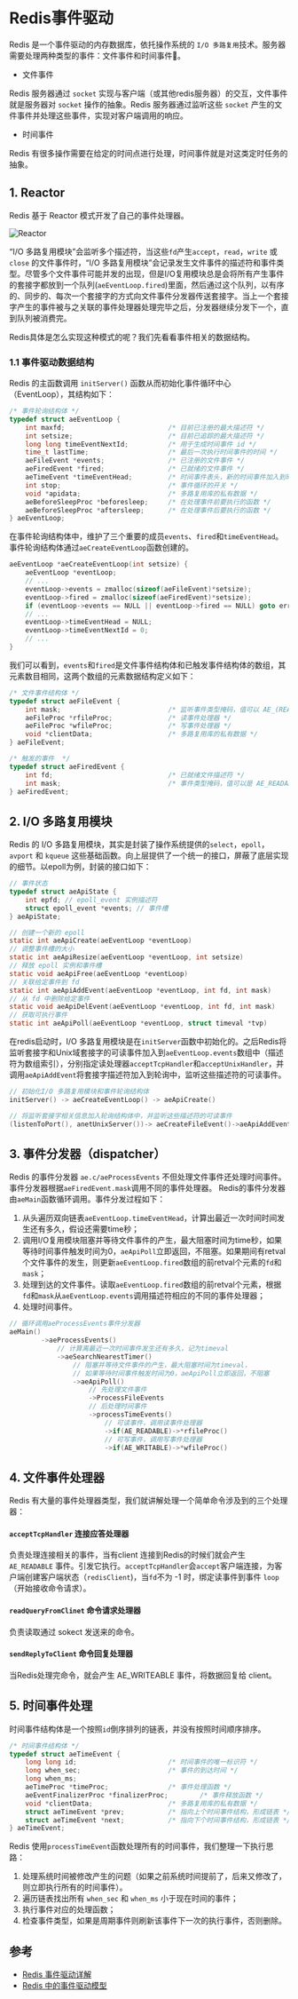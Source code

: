 # Redis事件驱动
Redis 是一个事件驱动的内存数据库，依托操作系统的 `I/O 多路复用`技术。服务器需要处理两种类型的事件：文件事件和时间事件。
- 文件事件

Redis 服务器通过 `socket` 实现与客户端（或其他redis服务器）的交互，文件事件就是服务器对 `socket` 操作的抽象。Redis 服务器通过监听这些 `socket` 产生的文件事件并处理这些事件，实现对客户端调用的响应。

- 时间事件

Redis 有很多操作需要在给定的时间点进行处理，时间事件就是对这类定时任务的抽象。

## 1. Reactor
Redis 基于 Reactor 模式开发了自己的事件处理器。

![Reactor](./images/Reactor.png)

“I/O 多路复用模块”会监听多个描述符，当这些`fd`产生`accept`，`read`，`write` 或 `close` 的文件事件时，“I/O 多路复用模块”会记录发生文件事件的描述符和事件类型。尽管多个文件事件可能并发的出现，但是I/O复用模块总是会将所有产生事件的套接字都放到一个队列(`aeEventLoop.fired`)里面，然后通过这个队列，以有序的、同步的、每次一个套接字的方式向文件事件分发器传送套接字。当上一个套接字产生的事件被与之关联的事件处理器处理完毕之后，分发器继续分发下一个，直到队列被消费完。

Redis具体是怎么实现这种模式的呢？我们先看看事件相关的数据结构。

### 1.1 事件驱动数据结构
Redis 的主函数调用 `initServer()` 函数从而初始化事件循环中心（EventLoop），其结构如下：
```c
/* 事件轮询结构体 */
typedef struct aeEventLoop {
    int maxfd;                          /* 目前已注册的最大描述符 */
    int setsize;                        /* 目前已追踪的最大描述符 */
    long long timeEventNextId;          /* 用于生成时间事件 id */
    time_t lastTime;                    /* 最后一次执行时间事件的时间 */
    aeFileEvent *events;                /* 已注册的文件事件 */
    aeFiredEvent *fired;                /* 已就绪的文件事件 */
    aeTimeEvent *timeEventHead;         /* 时间事件表头，新的时间事件加入到时间事件链表的表头 */
    int stop;                           /* 事件循环的开关 */
    void *apidata;                      /* 多路复用库的私有数据 */
    aeBeforeSleepProc *beforesleep;     /* 在处理事件前要执行的函数 */
    aeBeforeSleepProc *aftersleep;      /* 在处理事件后要执行的函数 */
} aeEventLoop;
```
在事件轮询结构体中，维护了三个重要的成员`events`、`fired`和`timeEventHead`。事件轮询结构体通过`aeCreateEventLoop`函数创建的。
```c
aeEventLoop *aeCreateEventLoop(int setsize) {
    aeEventLoop *eventLoop;
    // ...
    eventLoop->events = zmalloc(sizeof(aeFileEvent)*setsize);
    eventLoop->fired = zmalloc(sizeof(aeFiredEvent)*setsize);
    if (eventLoop->events == NULL || eventLoop->fired == NULL) goto err;
    // ...
    eventLoop->timeEventHead = NULL;
    eventLoop->timeEventNextId = 0;
    // ...
}
```

我们可以看到，`events`和`fired`是文件事件结构体和已触发事件结构体的数组，其元素数目相同，这两个数组的元素数据结构定义如下：
```c
/* 文件事件结构体 */
typedef struct aeFileEvent {
    int mask;                           /* 监听事件类型掩码，值可以 AE_(READABLE|WRITABLE|BARRIER) */
    aeFileProc *rfileProc;              /* 读事件处理器 */
    aeFileProc *wfileProc;              /* 写事件处理器 */
    void *clientData;                   /* 多路复用库的私有数据 */
} aeFileEvent;

/* 触发的事件  */
typedef struct aeFiredEvent {
    int fd;                             /* 已就绪文件描述符 */
    int mask;                           /* 事件类型掩码，值可以是 AE_READABLE 或 AE_WRITABLE，或者是两者的或 */
} aeFiredEvent;
```

## 2. I/O 多路复用模块
Redis 的 I/O 多路复用模块，其实是封装了操作系统提供的`select`，`epoll`，`avport` 和 `kqueue` 这些基础函数。向上层提供了一个统一的接口，屏蔽了底层实现的细节。以epoll为例，封装的接口如下：
```c
// 事件状态
typedef struct aeApiState {
    int epfd; // epoll_event 实例描述符
    struct epoll_event *events; // 事件槽
} aeApiState;

// 创建一个新的 epoll 
static int aeApiCreate(aeEventLoop *eventLoop)
// 调整事件槽的大小
static int aeApiResize(aeEventLoop *eventLoop, int setsize)
// 释放 epoll 实例和事件槽
static void aeApiFree(aeEventLoop *eventLoop)
// 关联给定事件到 fd
static int aeApiAddEvent(aeEventLoop *eventLoop, int fd, int mask)
// 从 fd 中删除给定事件
static void aeApiDelEvent(aeEventLoop *eventLoop, int fd, int mask)
// 获取可执行事件
static int aeApiPoll(aeEventLoop *eventLoop, struct timeval *tvp)
```
在redis启动时，I/O 多路复用模块是在`initServer`函数中初始化的。之后Redis将监听套接字和Unix域套接字的可读事件加入到`aeEventLoop.events`数组中（描述符为数组索引），分别指定读处理器`acceptTcpHandler`和`acceptUnixHandler`，并调用`aeApiAddEvent`将套接字描述符加入到轮询中，监听这些描述符的可读事件。

```c
// 初始化I/O 多路复用模块和事件轮询结构体
initServer() -> aeCreateEventLoop() -> aeApiCreate()

// 将监听套接字相关信息加入轮询结构体中，并监听这些描述符的可读事件
(listenToPort(), anetUnixServer())-> aeCreateFileEvent()->aeApiAddEvent()
```

## 3. 事件分发器（dispatcher）
Redis 的事件分发器 `ae.c/aeProcessEvents` 不但处理文件事件还处理时间事件。事件分发器根据`aeFiredEvent.mask`调用不同的事件处理器。
Redis的事件分发器由`aeMain`函数循环调用。事件分发过程如下：
1. 从头遍历双向链表`aeEventLoop.timeEventHead`，计算出最近一次时间时间发生还有多久，假设还需要time秒；
2. 调用I/O复用模块阻塞并等待文件事件的产生，最大阻塞时间为time秒，如果等待时间事件触发时间为0，`aeApiPoll`立即返回，不阻塞。如果期间有retval个文件事件的发生，则更新`aeEventLoop.fired`数组的前retval个元素的`fd`和`mask`；
3. 处理到达的文件事件。读取`aeEventLoop.fired`数组的前retval个元素，根据`fd`和`mask`从`aeEventLoop.events`调用描述符相应的不同的事件处理器；
4. 处理时间事件。

```c
// 循环调用aeProcessEvents事件分发器
aeMain()
        ->aeProcessEvents()                                     
            // 计算离最近一次时间事件发生还有多久，记为timeval
            ->aeSearchNearestTimer()                
                // 阻塞并等待文件事件的产生，最大阻塞时间为timeval，
                // 如果等待时间事件触发时间为0，aeApiPoll立即返回，不阻塞
                ->aeApiPoll()
                    // 先处理文件事件
                    ->ProcessFileEvents
                    // 后处理时间事件
                    ->processTimeEvents()
                        // 可读事件，调用读事件处理器
                        ->if(AE_READABLE)->*rfileProc()
                        // 可写事件，调用写事件处理器
                        ->if(AE_WRITABLE)->*wfileProc()
```

## 4. 文件事件处理器
Redis 有大量的事件处理器类型，我们就讲解处理一个简单命令涉及到的三个处理器：

#### `acceptTcpHandler` 连接应答处理器
负责处理连接相关的事件，当有client 连接到Redis的时候们就会产生 `AE_READABLE` 事件。引发它执行。`acceptTcpHandler`会`accept`客户端连接，为客户端创建客户端状态（`redisClient`)，当`fd`不为 -1 时，绑定读事件到事件 `loop` （开始接收命令请求）。

#### `readQueryFromClinet` 命令请求处理器
负责读取通过 sokect 发送来的命令。

#### `sendReplyToClient` 命令回复处理器
当Redis处理完命令，就会产生 AE_WRITEABLE 事件，将数据回复给 client。

## 5. 时间事件处理
时间事件结构体是一个按照`id`倒序排列的链表，并没有按照时间顺序排序。
```c
/* 时间事件结构体 */
typedef struct aeTimeEvent {
    long long id;                       /* 时间事件的唯一标识符 */
    long when_sec;                      /* 事件的到达时间 */
    long when_ms;
    aeTimeProc *timeProc;               /* 事件处理函数 */
    aeEventFinalizerProc *finalizerProc;        /* 事件释放函数 */
    void *clientData;                   /* 多路复用库的私有数据 */
    struct aeTimeEvent *prev;           /* 指向上个时间事件结构，形成链表 */
    struct aeTimeEvent *next;           /* 指向下个时间事件结构，形成链表 */
} aeTimeEvent;
```
Redis 使用`processTimeEvent`函数处理所有的时间事件，我们整理一下执行思路：
1. 处理系统时间被修改产生的问题（如果之前系统时间提前了，后来又修改了，则立即执行所有的时间事件）。
2. 遍历链表找出所有 `when_sec` 和 `when_ms` 小于现在时间的事件；
3. 执行事件对应的处理函数；
4. 检查事件类型，如果是周期事件则刷新该事件下一次的执行事件，否则删除。


## 参考
- [Redis 事件驱动详解](http://wiki.jikexueyuan.com/project/redis/event-driven.html)
- [Redis 中的事件驱动模型](https://xilidou.com/2018/03/22/redis-event/)